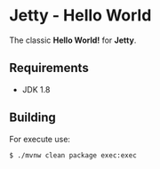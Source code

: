 # Jetty - Hello World

The classic **Hello World!** for **Jetty**.

## Requirements

- JDK 1.8

## Building

For execute use:

`$ ./mvnw clean package exec:exec`

